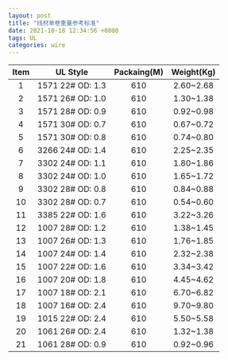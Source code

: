 ```yaml
---
layout: post
title: "线材单卷重量参考标准"
date: 2021-10-18 12:34:56 +0800
tags: UL
categories: wire
---
```


Item | UL Style | Packaing(M) | Weight(Kg)
:-: | :-: | :-: | :-: 
1 | 1571 22# OD: 1.3 | 610 | 2.60~2.68
2 | 1571 26# OD: 1.0 | 610 | 1.30~1.38
3 | 1571 28# OD: 0.9 | 610 | 0.92~0.98
4 | 1571 30# OD: 0.7 | 610 | 0.67~0.72
5 | 1571 30# OD: 0.8 | 610 | 0.74~0.80
6 | 3266 24# OD: 1.4 | 610 | 2.25~2.35
7 | 3302 24# OD: 1.1 | 610 | 1.80~1.86
8 | 3302 24# OD: 1.0 | 610 | 1.65~1.72
9 | 3302 28# OD: 0.8 | 610 | 0.84~0.88
10 | 3302 28# OD: 0.7 | 610 | 0.54~0.60
11 | 3385 22# OD: 1.6 | 610 | 3.22~3.26
12 | 1007 28# OD: 1.2 | 610 | 1.38~1.45
13 | 1007 26# OD: 1.3 | 610 | 1.76~1.85
14 | 1007 24# OD: 1.4 | 610 | 2.32~2.38
15 | 1007 22# OD: 1.6 | 610 | 3.34~3.42
16 | 1007 20# OD: 1.8 | 610 | 4.45~4.62
17 | 1007 18# OD: 2.1 | 610 | 6.70~6.82
18 | 1007 16# OD: 2.4 | 610 | 9.70~9.80
19 | 1015 22# OD: 2.4 | 610 | 5.50~5.58
20 | 1061 26# OD: 2.4 | 610 | 1.32~1.38
21 | 1061 28# OD: 0.9 | 610 | 0.92~0.96